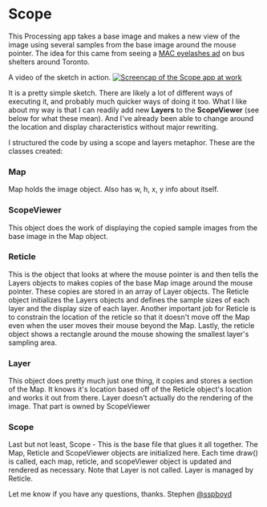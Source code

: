 # Scope

This Processing app takes a base image and makes a new view of the image using several samples from the base image around the mouse pointer. The idea for this came from seeing a [MAC eyelashes ad](http://www.flickr.com/photos/25222951@N08/9477944143/sizes/o/) on bus shelters around Toronto.

A video of the sketch in action.
[![Screencap of the Scope app at work](http://sspboyd.ca/Scope/Scope-Screenshot.jpg "Screencap of the Scope app at work")](https://vimeo.com/77990648)

It is a pretty simple sketch. There are likely a lot of different ways of executing it, and probably much quicker ways of doing it too. What I like about my way is that I can readily add new **Layers** to the **ScopeViewer** (see below for what these mean). And I've already been able to change around the location and display characteristics without major rewriting.



I structured the code by using a scope and layers metaphor. These are the classes created:
### Map
Map holds the image object. Also has w, h, x, y info about itself.
### ScopeViewer
This object does the work of displaying the copied sample images from the base image in the Map object.
### Reticle
This is the object that looks at where the mouse pointer is and then tells the Layers objects to makes copies of the base Map image around the mouse pointer. These copies are stored in an array of Layer objects. The Reticle object initializes the Layers objects and defines the sample sizes of each layer and the display size of each layer. Another important job for Reticle is to constrain the location of the reticle so that it doesn't move off the Map even when the user moves their mouse beyond the Map. Lastly, the reticle object shows a rectangle around the mouse showing the smallest layer's sampling area.
### Layer
This object does pretty much just one thing, it copies and stores a section of the Map. It knows it's location based off of the Reticle object's location and works it out from there. Layer doesn't actually do the rendering of the image. That part is owned by ScopeViewer
### Scope
Last but not least, Scope - This is the base file that glues it all together. The Map, Reticle and ScopeViewer objects are initialized here. Each time draw() is called, each map, reticle, and scopeViewer object is updated and rendered as necessary. Note that Layer is not called. Layer is managed by Reticle. 


Let me know if you have any questions, thanks.
Stephen
[@sspboyd](https://twitter.com/sspboyd)
